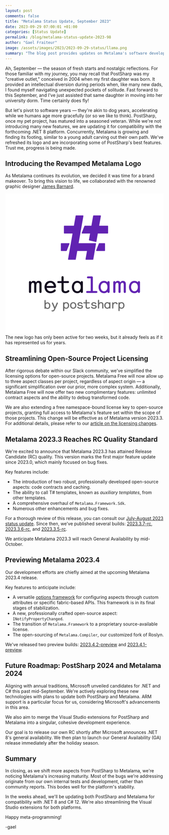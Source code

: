 ```yaml
---
layout: post 
comments: false
title: "Metalama Status Update, September 2023"
date: 2023-09-29 07:00:01 +01:00
categories: [Status Update]
permalink: /blog/metalama-status-update-2023-98
author: "Gael Fraiteur"
image: /assets/images/2023/2023-09-29-status/llama.png
summary: "The blog post provides updates on Metalama's software development, including a new logo, simplified licensing for open-source projects, and the anticipated release of Metalama 2023.3. Future plans include compatibility with .NET 8 and C# 12. "
---
```


Ah, September — the season of fresh starts and nostalgic reflections. For those familiar with my journey, you may recall that PostSharp was my "creative outlet," conceived in 2004 when my first daughter was born. It provided an intellectual diversion during periods when, like many new dads, I found myself navigating unexpected pockets of solitude. Fast forward to this September, and I've just assisted that same daughter in moving into her university dorm. Time certainly does fly!

But let's pivot to software years — they're akin to dog years, accelerating while we humans age more gracefully (or so we like to think). PostSharp, once my pet project, has matured into a seasoned veteran. While we're not introducing many new features, we are updating it for compatibility with the forthcoming .NET 8 platform. Concurrently, Metalama is growing and finding its footing, similar to a young adult carving out their own path. We've refreshed its logo and are incorporating some of PostSharp's best features. Trust me, progress is being made.

## Introducing the Revamped Metalama Logo

As Metalama continues its evolution, we decided it was time for a brand makeover. To bring this vision to life, we collaborated with the renowned graphic designer [James Barnard](https://www.instagram.com/p/CxCkuBSLFmL/).

![New Metalama Logo](/assets/images/2023/2023-09-29-status/metalama-logo.svg)
The new logo has only been active for two weeks, but it already feels as if it has represented us for years.

## Streamlining Open-Source Project Licensing

After rigorous debate within our Slack community, we've simplified the licensing options for open-source projects. Metalama Free will now allow up to three aspect classes per project, regardless of aspect origin — a significant simplification over our prior, more complex system. Additionally, Metalama Free will now offer two new complimentary features: unlimited contract aspects and the ability to debug transformed code.

We are also extending a free namespace-bound license key to open-source projects, granting full access to Metalama's feature set within the scope of those projects. This change will be effective as of Metalama version 2023.3. For additional details, please refer to our [article on the licensing changes](https://blog.postsharp.net/post/metalama-open-source-licensing).

## Metalama 2023.3 Reaches RC Quality Standard

We're excited to announce that Metalama 2023.3 has attained Release Candidate (RC) quality. This version marks the first major feature update since 2023.0, which mainly focused on bug fixes.

Key features include:

* The introduction of two robust, professionally developed open-source aspects: code contracts and caching.
* The ability to call T# templates, known as _auxiliary templates_, from other templates.
* A comprehensive overhaul of `Metalama.Framework.Sdk`.
* Numerous other enhancements and bug fixes.

For a thorough review of this release, you can consult our [July-August 2023 status update](https://blog.postsharp.net/post/metalama-status-update-2023-08). Since then, we've published several builds: [2023.3.7-rc](https://github.com/orgs/postsharp/discussions/226), [2023.3.6-rc](https://github.com/orgs/postsharp/discussions/223), and [2023.3.5-rc](https://github.com/orgs/postsharp/discussions/218).

We anticipate Metalama 2023.3 will reach General Availability by mid-October.

## Previewing Metalama 2023.4

Our development efforts are chiefly aimed at the upcoming Metalama 2023.4 release.

Key features to anticipate include:

* A versatile [options framework](https://doc.metalama.net/api/metalama_framework_options) for configuring aspects through custom attributes or specific fabric-based APIs. This framework is in its final stages of stabilization.
* A new, professionally crafted open-source aspect: `INotifyPropertyChanged`.
* The transition of `Metalama.Framework` to a proprietary source-available license.
* The open-sourcing of `Metalama.Compiler`, our customized fork of Roslyn.

We've released two preview builds: [2023.4.2-preview](https://github.com/orgs/postsharp/discussions/224) and [2023.4.1-preview](https://github.com/orgs/postsharp/discussions/219).

## Future Roadmap: PostSharp 2024 and Metalama 2024

Aligning with annual traditions, Microsoft unveiled candidates for .NET and C# this past mid-September. We're actively exploring these new technologies with plans to update both PostSharp and Metalama. ARM support is a particular focus for us, considering Microsoft's advancements in this area.

We also aim to merge the Visual Studio extensions for PostSharp and Metalama into a singular, cohesive development experience.

Our goal is to release our own RC shortly after Microsoft announces .NET 8's general availability. We then plan to launch our General Availability (GA) release immediately after the holiday season.

## Summary

In closing, as we shift more aspects from PostSharp to Metalama, we're noticing Metalama's increasing maturity. Most of the bugs we're addressing originate from our own internal tests and development, rather than community reports. This bodes well for the platform's stability.

In the weeks ahead, we'll be updating both PostSharp and Metalama for compatibility with .NET 8 and C# 12. We're also streamlining the Visual Studio extensions for both platforms.

Happy meta-programming!

-gael
